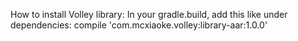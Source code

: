 How to install Volley library:
In your gradle.build, add this like under dependencies: 
compile 'com.mcxiaoke.volley:library-aar:1.0.0'
